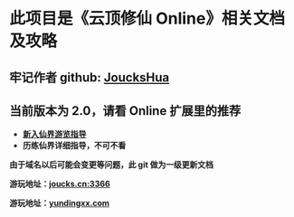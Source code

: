 # 此项目是《云顶修仙 Online》相关文档及攻略

## 牢记作者 github: <a href='https://github.com/joucksHua'>JoucksHua</a>

## 当前版本为 2.0，请看 Online 扩展里的推荐

- **<a href="https://github.com/joucksHua/yundingxx-game/blob/master/%E4%BA%91%E9%A1%B6%E4%BF%AE%E4%BB%99Online%E5%BC%80%E6%BA%90%E6%89%A9%E5%B1%95/%E6%96%B0%E5%85%A5%E4%BB%99%E7%95%8C%E6%B8%B8%E8%A7%88%E6%8C%87%E5%AF%BC.md">新入仙界游览指导</a>**
- **<a herf=''>历练仙界详细指导，不可不看</a>**

**由于域名以后可能会变更等问题，此 git 做为一级更新文档**

**游玩地址：<a href="http://yundingxx.com:3366">joucks.cn:3366<a/>**

**游玩地址：<a href="http://yundingxx.com:3366">yundingxx.com<a/>**
